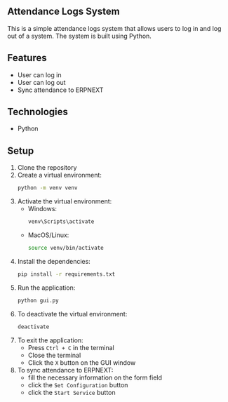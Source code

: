 ## Attendance Logs System

This is a simple attendance logs system that allows users to log in and log out of a system. The system is built using Python.

## Features
- User can log in
- User can log out
- Sync attendance to ERPNEXT

## Technologies
- Python

## Setup
1. Clone the repository
2. Create a virtual environment:
    ```bash
    python -m venv venv
    ```
3. Activate the virtual environment:
    - Windows:
        ```bash
        venv\Scripts\activate
        ```
    - MacOS/Linux:
        ```bash
        source venv/bin/activate
        ```
4. Install the dependencies:
    ```bash
    pip install -r requirements.txt
    ```
5. Run the application:
    ```bash
    python gui.py
    ```
6. To deactivate the virtual environment:
    ```bash
    deactivate
    ```
7. To exit the application:
    - Press `Ctrl + C` in the terminal
    - Close the terminal
    - Click the `X` button on the GUI window
8. To sync attendance to ERPNEXT:
    - fill the necessary information on the form field
    - click the `Set Configuration` button
    - click the `Start Service` button
